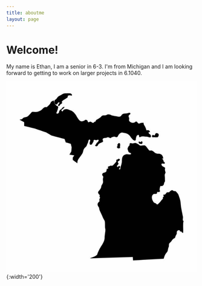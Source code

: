 ```yaml
---
title: aboutme
layout: page
---
```


# Welcome!
 
My name is Ethan, I am a senior in 6-3. I'm from Michigan and I am looking forward to getting to work on larger projects in 6.1040. 

![Image of Michigan](images/michigan.jpg){:width='200'}

